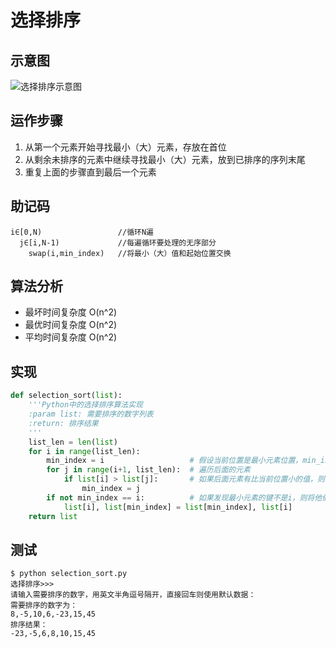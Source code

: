 # 选择排序

## 示意图
![选择排序示意图](https://raw.githubusercontent.com/liuzhen153/play-algorithm-python/master/images/selection_sort.gif)

## 运作步骤
1. 从第一个元素开始寻找最小（大）元素，存放在首位
2. 从剩余未排序的元素中继续寻找最小（大）元素，放到已排序的序列末尾
3. 重复上面的步骤直到最后一个元素

## 助记码
```
i∈[0,N)                 //循环N遍
  j∈[i,N-1)             //每遍循环要处理的无序部分
    swap(i,min_index)   //将最小（大）值和起始位置交换
```

## 算法分析
* 最坏时间复杂度	O(n^2)
* 最优时间复杂度	O(n^2)
* 平均时间复杂度	O(n^2)

## 实现
```Python
def selection_sort(list):
    '''Python中的选择排序算法实现
    :param list: 需要排序的数字列表
    :return: 排序结果
    '''
    list_len = len(list)
    for i in range(list_len):
        min_index = i                   # 假设当前位置是最小元素位置，min_index = i
        for j in range(i+1, list_len):  # 遍历后面的元素
            if list[i] > list[j]:       # 如果后面元素有比当前位置小的值，则将min_index更新为这个元素的位置
                min_index = j
        if not min_index == i:          # 如果发现最小元素的键不是i，则将他们两个的值交换
            list[i], list[min_index] = list[min_index], list[i]
    return list
```

## 测试
```
$ python selection_sort.py
选择排序>>>
请输入需要排序的数字，用英文半角逗号隔开，直接回车则使用默认数据：
需要排序的数字为：
8,-5,10,6,-23,15,45
排序结果：
-23,-5,6,8,10,15,45
```
